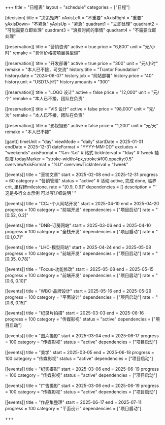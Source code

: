 +++
title = "日程表"
layout = "schedule"
categories = ["日程"]

[decision]
title = "决策矩阵"
xAxisLeft = "不重要"
xAxisRight = "重要"
yAxisDown= "不紧急"
yAxisUp = "紧急"
quadrant1 = "立即处理"
quadrant2 = "可能需要立即处理"
quadrant3 = "浪费时间的事情"
quadrant4 = "不需要立即处理"

[[reservation]]
title = "营销咨询"
active = true
price = "6,800"
unit = "元/小时"
remake = "具体价格按项目类型谈"

[[reservation]]
title = "开发部署"
active = true
price = "300"
unit = "元/小时"
remake = "本人已不接，可交流"
history.title = "Trantor Foundation"
history.date = "2024-08-07"
history.job = "网站部署"
history.price = "40"
history.unit = "USDT/小时"
history.amounts = "300"

[[reservation]]
title = "LOGO 设计"
active = false
price = "12,000"
unit = "元/个"
remake = "本人已不接，团队在负责"

[[reservation]]
title = "VIS 设计"
active = false
price = "98,000"
unit = "元/次"
remake = "本人已不接，团队在负责"

[[reservation]]
title = "影视摄影"
active = false
price = "1,200"
unit = "元/天"
remake = "本人已不接"

[gantt]
timeUnit = "day"
viewMode = "daily"
startDate = 2025-01-01
endDate = 2025-12-31
dateFormat = "YYYY-MM-DD"
excludes = "weekends"
axisFormat = "%m-%d" # 格式
tickInterval = "1day"  # 1week 轴刻度
todayMarker = "stroke-width:4px,stroke:#f00,opacity:0.5"
overviewAxisFormat = "%U"
overviewTickInterval = "1week"

[[events]]
title = "营销文章"
start = 2025-02-08
end = 2025-12-31
progress = 60
category = "营销管理"
status = "active" # 活动 active, 完成 done, 临界 crit, 里程碑milestone.
rate = "[0.9, 0.9]"
dependencies = []
description = '''
这是多行文本示例
可以写详细说明
'''

[[events]]
title = "CCJ-个人网站开发"
start = 2025-04-10
end = 2025-04-20
progress = 100
category = "前端开发"
dependencies = ["项目启动"]
rate = "[0.52, 0.2]"

[[events]]
title = "DNB-订房网站"
start = 2025-03-06
end = 2025-04-10
progress = 100
category = "全栈开发"
dependencies = ["项目启动"]
rate = "[0.1,0.7]"



[[events]]
title = "LHC-模型网站"
start = 2025-04-24
end = 2025-05-08
progress = 100
category = "前端开发"
dependencies = ["项目启动"]
rate = "[0.35, 0.78]"

[[events]]
title = "Focus-功能修改"
start = 2025-05-08
end = 2025-05-15
progress = 100
category = "前端开发"
dependencies = ["项目启动"]
rate = "[0.6, 0.10]"

[[events]]
title = "WBC-品牌设计"
start = 2025-05-16
end = 2025-05-29
progress = 100
category = "平面设计"
dependencies = ["项目启动"]
rate = "[0.6, 0.15]"

[[events]]
title = "纪录片拍摄"
start = 2025-03-03
end = 2025-06-16
progress = 100
category = "传媒影视"
status = "active"
dependencies = ["项目启动"]

[[events]]
title = "图片摄影"
start = 2025-03-04
end = 2025-06-17
progress = 100
category = "传媒影视"
status = "active"
dependencies = ["项目启动"]

[[events]]
title = "美学"
start = 2025-03-05
end = 2025-06-18
progress = 100
category = "传媒影视"
status = "active"
dependencies = ["项目启动"]

[[events]]
title = "纪实摄影"
start = 2025-03-06
end = 2025-06-19
progress = 100
category = "传媒影视"
status = "active"
dependencies = ["项目启动"]

[[events]]
title = "广告摄影"
start = 2025-03-06
end = 2025-06-19
progress = 100
category = "传媒影视"
status = "active"
dependencies = ["项目启动"]

[[events]]
title = "作品集整理"
start = 2025-06-17
end = 2025-07-11
progress = 100
category = "平面设计"
dependencies = ["项目启动"]


+++
